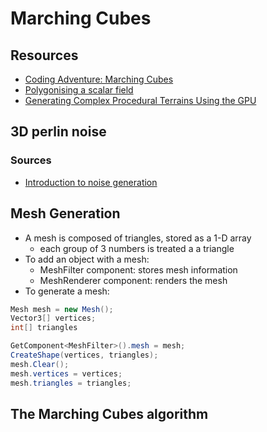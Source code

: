 # Marching Cubes
## Resources
- [Coding Adventure: Marching Cubes](https://www.youtube.com/watch?v=M3iI2l0ltbE&t=73s)
- [Polygonising a scalar field](http://paulbourke.net/geometry/polygonise/)
- [Generating Complex Procedural Terrains Using the GPU](https://developer.nvidia.com/gpugems/gpugems3/part-i-geometry/chapter-1-generating-complex-procedural-terrains-using-gpu)

## 3D perlin noise
### Sources
- [Introduction to noise generation](http://libnoise.sourceforge.net/glossary/)

## Mesh Generation
- A mesh is composed of triangles, stored as a 1-D array
    - each group of 3 numbers is treated a a triangle
- To add an object with a mesh:
    - MeshFilter component: stores mesh information
    - MeshRenderer component: renders the mesh
- To generate a mesh:

```c#
Mesh mesh = new Mesh();
Vector3[] vertices;
int[] triangles

GetComponent<MeshFilter>().mesh = mesh;
CreateShape(vertices, triangles);
mesh.Clear();
mesh.vertices = vertices;
mesh.triangles = triangles;
```

## The Marching Cubes algorithm